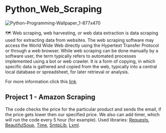 # Python_Web_Scraping
![Python-Programming-Wallpaper_1-877x470](https://user-images.githubusercontent.com/33767811/61563123-123e7980-aa84-11e9-9c02-13f98515bbaf.jpg)

🗺️ Web scraping, web harvesting, or web data extraction is data scraping used for extracting data from websites. The web scraping software may access the World Wide Web directly using the Hypertext Transfer Protocol or through a web browser. While web scraping can be done manually by a software user, the term typically refers to automated processes implemented using a bot or web crawler. It is a form of copying, in which specific data is gathered and copied from the web, typically into a central local database or spreadsheet, for later retrieval or analysis.

For more information click this [link](https://en.wikipedia.org/wiki/Web_scraping).

## Project 1 - Amazon Scraping
The code checks the price for the particular product and sends the email, if the price gets lower then our specified price. We also can add  timer, which will run the code every 5 hour (for example). 
Used libraries: [Requests](https://2.python-requests.org/en/master/), [BeautifulSoup](https://www.crummy.com/software/BeautifulSoup/bs4/doc/), [Time](https://docs.python.org/3/library/time.html), [SmtpLib](https://docs.python.org/3/library/smtplib.html), [Lxml](https://lxml.de/4.0/).
